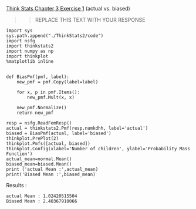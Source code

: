 [Think Stats Chapter 3 Exercise 1](http://greenteapress.com/thinkstats2/html/thinkstats2004.html#toc31) (actual vs. biased)

>> REPLACE THIS TEXT WITH YOUR RESPONSE
```python3
import sys
sys.path.append("./ThinkStats2/code")
import nsfg
import thinkstats2
import numpy as np
import thinkplot
%matplotlib inline


def BiasPmf(pmf, label):
    new_pmf = pmf.Copy(label=label)

    for x, p in pmf.Items():
        new_pmf.Mult(x, x)
        
    new_pmf.Normalize()
    return new_pmf

resp = nsfg.ReadFemResp()
actual = thinkstats2.Pmf(resp.numkdhh, label='actual')
biased = BiasPmf(actual, label='biased')
thinkplot.PrePlot(2)
thinkplot.Pmfs([actual, biased])
thinkplot.Config(xlabel='Number of children', ylabel='Probability Mass Function')
actual_mean=normal.Mean()
biased_mean=biased.Mean()
print ('actual Mean :',actual_mean)
print('Biased Mean :',biased_mean)
```

Results :

    actual Mean : 1.02420515504
    Biased Mean : 2.40367910066
